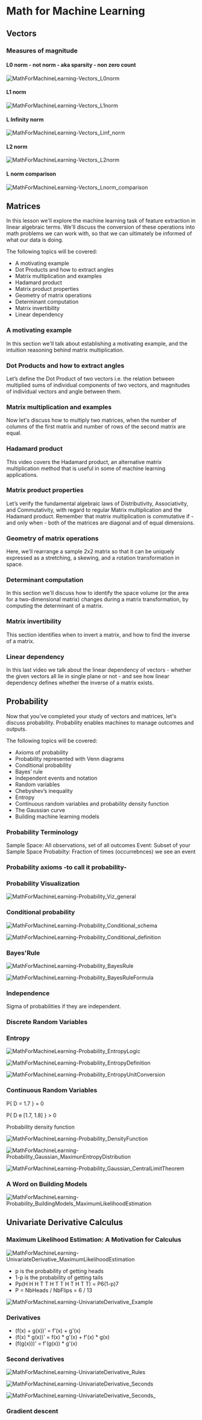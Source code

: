 # Math for Machine Learning

## Vectors

### Measures of magnitude

#### L0 norm - not norm - aka sparsity - non zero count

![MathForMachineLearning-Vectors_L0norm](MathForMachineLearning-Vectors_L0norm.png "Vectors_L0norm")

#### L1 norm

![MathForMachineLearning-Vectors_L1norm](MathForMachineLearning-Vectors_L1norm.png "Vectors_L1norm")

#### L Infinity norm

![MathForMachineLearning-Vectors_Linf_norm](MathForMachineLearning-Vectors_Linf_norm.png "Vectors_Linf_norm")

#### L2 norm

![MathForMachineLearning-Vectors_L2norm](MathForMachineLearning-Vectors_L2norm.png "Vectors_L2norm")

#### L norm comparison

![MathForMachineLearning-Vectors_Lnorm_comparison](MathForMachineLearning-Vectors_Lnorm_comparison.png "Vectors_Lnorm_comparison")

## Matrices

In this lesson we'll explore the machine learning task of feature extraction in linear algebraic terms. We'll discuss the conversion of these operations into math problems we can work with, so that we can ultimately be informed of what our data is doing. 

The following topics will be covered:
* A motivating example
* Dot Products and how to extract angles
* Matrix multiplication and examples
* Hadamard product
* Matrix product properties
* Geometry of matrix operations
* Determinant computation
* Matrix invertibility
* Linear dependency

### A motivating example

In this section we'll talk about establishing a motivating example, and the intuition reasoning behind matrix multiplication.

### Dot Products and how to extract angles

Let’s define the Dot Product of two vectors i.e. the relation between multiplied sums of individual components of two vectors, and magnitudes of individual vectors and angle between them.

### Matrix multiplication and examples

Now let's discuss how to multiply two matrices, when the number of columns of the first matrix and number of rows of the second matrix are equal.

### Hadamard product

This video covers the Hadamard product, an alternative matrix multiplication method that is useful in some of machine learning applications.

### Matrix product properties

Let’s verify the fundamental algebraic laws of Distributivity, Associativity, and Commutativity, with regard to regular Matrix multiplication and the Hadamard product. Remember that matrix multiplication is commutative if - and only when - both of the matrices are diagonal and of equal dimensions.

### Geometry of matrix operations

Here, we'll rearrange a sample 2x2 matrix so that it can be uniquely expressed as a stretching, a skewing, and a rotation transformation in space.

### Determinant computation

In this section we'll discuss how to identify the space volume (or the area for a two-dimensional matrix) changes during a matrix transformation, by computing the determinant of a matrix.

### Matrix invertibility

This section identifies when to invert a matrix, and how to find the inverse of a matrix.

### Linear dependency

In this last video we talk about the linear dependency of vectors - whether the given vectors all lie in single plane or not - and see how linear dependency defines whether the inverse of a matrix exists.

## Probability

Now that you’ve completed your study of vectors and matrices, let's discuss probability. Probability enables machines to manage outcomes and outputs. 

The following topics will be covered:
* Axioms of probability
* Probability represented with Venn diagrams
* Conditional probability
* Bayes’ rule
* Independent events and notation
* Random variables
* Chebyshev’s inequality
* Entropy
* Continuous random variables and probability density function
* The Gaussian curve
* Building machine learning models

### Probability Terminology

Sample Space: All observations, set of all outcomes
Event: Subset of your Sample Space
Probabilty: Fraction of times (occurrebnces) we see an event

### Probability axioms -to call it probability-

### Probability Visualization

![MathForMachineLearning-Probability_Viz_general](MathForMachineLearning-Probability_Viz_general.png "Probability_Viz_general")

### Conditional probability

![MathForMachineLearning-Probability_Conditional_schema](MathForMachineLearning-Probability_Conditional_schema.png "Probability_Conditional_schema")

![MathForMachineLearning-Probability_Conditional_definition](MathForMachineLearning-Probability_Conditional_definition.png "Probability_Conditional_definition")

### Bayes'Rule

![MathForMachineLearning-Probability_BayesRule](MathForMachineLearning-Probability_BayesRule.png "Probability_BayesRule")

![MathForMachineLearning-Probability_BayesRuleFormula](MathForMachineLearning-Probability_BayesRuleFormula.png "Probability_BayesRuleFormula")

### Independence

Sigma of probabilities if they are independent.

### Discrete Random Variables

### Entropy

![MathForMachineLearning-Probability_EntropyLogic](MathForMachineLearning-Probability_EntropyLogic.png "Probability_EntropyLogic")

![MathForMachineLearning-Probability_EntropyDefinition](MathForMachineLearning-Probability_EntropyDefinition.png "Probability_EntropyDefinition")

![MathForMachineLearning-Probability_EntropyUnitConversion](MathForMachineLearning-Probability_EntropyUnitConversion.png "Probability_EntropyUnitConversion")

### Continuous Random Variables

P{ D = 1.7 } = 0

P{ D e [1.7, 1.8] } > 0

Probability density function

![MathForMachineLearning-Probability_DensityFunction](MathForMachineLearning-Probability_DensityFunction.png "Probability_DensityFunction")

![MathForMachineLearning-Probability_Gaussian_MaximunEntropyDistribution](MathForMachineLearning-Probability_Gaussian_MaximunEntropyDistribution.png "Probability_Gaussian_MaximunEntropyDistribution")

![MathForMachineLearning-Probability_Gaussian_CentralLimitTheorem](MathForMachineLearning-Probability_Gaussian_CentralLimitTheorem.png "Probability_Gaussian_CentralLimitTheorem")

### A Word on Building Models

![MathForMachineLearning-Probability_BuildingModels_MaximumLikelihoodEstimation](MathForMachineLearning-Probability_BuildingModels_MaximumLikelihoodEstimation.png "Probability_BuildingModels_MaximumLikelihoodEstimation")

## Univariate Derivative Calculus

### Maximum Likelihood Estimation: A Motivation for Calculus

![MathForMachineLearning-UnivariateDerivative_MaximumLikelihoodEstimation](MathForMachineLearning-UnivariateDerivative_MaximumLikelihoodEstimation.png "UnivariateDerivative_MaximumLikelihoodEstimation")

* p is the probability of getting heads
* 1-p is the probability of getting tails
* Pp(H H H T T H T T H T H T T) = P6(1-p)7
* P = NbHeads / NbFlips = 6 / 13

![MathForMachineLearning-UnivariateDerivative_Example](MathForMachineLearning-UnivariateDerivative_Example.png "UnivariateDerivative_Example")

### Derivatives

* (f(x) + g(x))' = f'(x) + g'(x)
* (f(x) * g(x))' = f(x) * g'(x) + f'(x) * g(x)
* (f(g(x)))' = f'(g(x)) * g'(x)

### Second derivatives

![MathForMachineLearning-UnivariateDerivative_Rules](MathForMachineLearning-UnivariateDerivative_Rules.png "UnivariateDerivative_Rules")

![MathForMachineLearning-UnivariateDerivative_Seconds](MathForMachineLearning-UnivariateDerivative_Seconds.png "UnivariateDerivative_Rules")

![MathForMachineLearning-UnivariateDerivative_Seconds_](MathForMachineLearning-UnivariateDerivative_Seconds_.png "UnivariateDerivative_Seconds")

### Gradient descent


